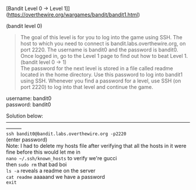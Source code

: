 [Bandit Level 0 → Level 1]](https://overthewire.org/wargames/bandit/bandit1.html)  

(bandit level 0)  
> The goal of this level is for you to log into the game using SSH. The host to which you need to connect is bandit.labs.overthewire.org, on port 2220. The username is bandit0 and the password is bandit0. Once logged in, go to the Level 1 page to find out how to beat Level 1.  
(bandit level 0 -> 1)  
> The password for the next level is stored in a file called readme located in the home directory. Use this password to log into bandit1 using SSH. Whenever you find a password for a level, use SSH (on port 2220) to log into that level and continue the game.  

username: bandit0  
password: bandit0  

Solution below:  
———————————————————————————————————————  
`ssh bandit0@bandit.labs.overthewire.org -p2220`  
(enter password)  
Note: I had to delete my hosts file after verifying that all the hosts in it were fine before this would let me in  
`nano ~/.ssh/known_hosts` to verify we're gucci  
then `sudo rm` that bad boi  
`ls -a` reveals a readme on the server  
`cat readme` aaaaand we have a password  
`exit`  